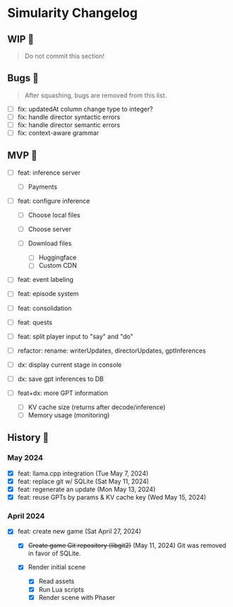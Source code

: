 # Simularity Changelog

## WIP 🚧

> Do not commit this section!

## Bugs 🐛

> After squashing, bugs are removed from this list.

- [ ] fix: updatedAt column
      change type to integer?
- [ ] fix: handle director syntactic errors
- [ ] fix: handle director semantic errors
- [ ] fix: context-aware grammar

## MVP 🚀

- [ ] feat: inference server

  - [ ] Payments

- [ ] feat: configure inference

  - [ ] Choose local files
  - [ ] Choose server
  - [ ] Download files

    - [ ] Huggingface
    - [ ] Custom CDN

- [ ] feat: event labeling
- [ ] feat: episode system
- [ ] feat: consolidation
- [ ] feat: quests

- [ ] feat: split player input to "say" and "do"
- [ ] refactor: rename: writerUpdates, directorUpdates, gptInferences

- [ ] dx: display current stage in console
- [ ] dx: save gpt inferences to DB

- [ ] feat+dx: more GPT information

  - [ ] KV cache size (returns after decode/inference)
  - [ ] Memory usage (monitoring)

## History 📜

### May 2024

- [x] feat: llama.cpp integration (Tue May 7, 2024)
- [x] feat: replace git w/ SQLite (Sat May 11, 2024)
- [x] feat: regenerate an update (Mon May 13, 2024)
- [x] feat: reuse GPTs by params & KV cache key (Wed May 15, 2024)

### April 2024

- [x] feat: create new game (Sat April 27, 2024)

  - [x] ~~Create game Git repository (libgit2)~~
        (May 11, 2024) Git was removed in favor of SQLite.

  - [x] Render initial scene

    - [x] Read assets
    - [x] Run Lua scripts
    - [x] Render scene with Phaser
